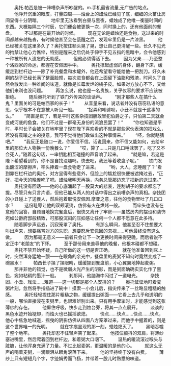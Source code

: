 　　奥托.帕西是被一阵嘈杂声所吵醒的。m.手机最省流量,无广告的站点。
　　他睁开沉重的眼皮，打量四周——烛台上的蜡烛已经见了底，细细的火苗让房间显得十分阴暗。
　　地牢里无法看到白昼与黑夜，蜡烛成了他唯一衡量时间的东西。大概每隔三个时辰，它们便会被更换一次，同时换上的，还有他面前的餐盘。
　　不过那是在最开始的时候。
　　现在无论是蜡烛还是食物，送过来的时间都越来越拖沓，有时候他甚至会在饿醒之后，发现牢里仍是一片漆黑。
　　他已经被关在这里多久了？奥托按住额头晃了晃，想让自己更清醒一些。长久不见光的拘禁让他心力憔悴，特别是醒来之后仍处于伸手不见五指的黑暗中，会令他感到一种被所有人遗忘的无助感。
　　但他必须得活下去。
　　因为父亲……乃至整个洛西家的命运，都握在安佩因手中。
　　奥托撑起虚弱的身体，翻身下床，缓缓走到栏杆边——除了补充餐盘和水罐外，他还希望看守能给他一把刮刀。好久未剃的胡子已经长满了整面脸颊，每次进食都会在上面留下油脂和残渣，时间久了自然会散发出一种难闻的味道，就像是长霉发烂的橘子皮。如果对方放心不下，交给他们来剃也没问题。
　　再怎么说，他也是一名贵族，关乎仪容的要求不应该被拒绝。
　　随后奥托听到了铁门外传来的谈话声。
　　“刚才那些人在搞什么鬼？里面关的可是帕西家的长子！”
　　从音量来看，说话者并没有窃窃私语的意思，似乎根本不在意被人听见一般。
　　“捉弄和嘲谑呗，小丑不就是干这事的么。”
　　“简直是疯了，若是平时这些杂技团胆敢冒犯伯爵之子，只怕第二天就会变成河底的鱼食。他们不过是一群毫无身份的流浪民罢了！”
　　“你也知道是平时，平时长子会被关在地牢里？现在陛下喜欢看的不就是那些家伙表演的把戏么，若没有晨曦之主的授意，我可不觉得他们敢做出这种事情来。”
　　“呸，你就瞎猜吧。”
　　“我反正是随口一说，你爱信不信。话说回来，你不信又能如何，去给牢里的那位大人物换一份晚餐么？”
　　“哎，算了……只是几口唾沫罢了，吃了又不会死人。”随着这句话，一串钥匙相互碰撞的声音响了起来。
　　“就是嘛，若这是陛下希望看到的，你不是自找没趣吗。快去吧，我还等着收盘子呢。”
　　铁门发出酸涩的摩擦声，牢头捧着一盘食物走了进来。
　　“哟，大人，您睡醒了？”看到靠在栏杆边的奥托，对方显得有些意外，但脸上的尴尬很快便被遮掩过去，“正好，把今天的晚餐吃了吧。蜡烛我明天再换，内务总管那边忘了把新的送过来。”
　　奥托没有回话——他的心底涌起了一股莫大的悲哀，连刮胡子的要求都忘了提。尽管只有只言片语，但他已能从两人的对话中得出之前嘈杂声的真相。杂技团的小丑碰上了送餐人，然后抱着取悦安佩因.摩亚之意，往他的食物里吐了几口口水？
　　这份耻辱让他的双颊滚烫，仿佛有火在烘烤一般。
　　而牢头也没有在意他的回答，自顾自地换完餐盘后，很快又离开了牢房——虽然房内的摆设和装饰宛如公爵府邸般精致，可那股沉闷的压抑感让任何一个人都不愿意在此多待。
　　随着脚步声远去，沉寂笼罩了奥托。
　　有那么瞬间，他甚至忍不住想要大叫出声来，想要痛骂对方的失职，想要怒斥安佩因的忽视……可他最终没有这么做。
　　因为那毫无意义——前者只会让下一次更换时间来得更晚，而后者说不定正中“老朋友”的下怀。
　　至于那份用来羞辱他的晚餐，他根本碰都不想碰。
　　奥托不禁开始怀疑，自己所做的这一切是否正确。
　　就在他准备回到床上时，突然浑身猛地一颤——在眼角的余光中，餐盘里的麦粥不知何时竟然变成了一碗黑水！
　　帕西长子揉了揉眼睛，缓缓挪到餐盘前，小心翼翼地捧起麦粥。
　　那并非他的错觉，也不是微弱火光产生的阴影，而是粥面确确实实化作了黑色，宛如粘稠的墨汁一般。
　　刹那间，他脑海中闪过了一道电光。
　　杂技团、小丑、戏法……难道——这一切都是那个人安排的？
　　奥托怔怔地盯着麦粥片刻，忽然将手指插进了碗中！摸索一小会儿后，指尖传来了一丝略显粗糙的触感。
　　奥托轻轻捏住那片粗糙之物，缓缓提出粥面——它看上去几乎和透明的一般，哪怕直接浸在麦粥里，也很难辨别出来。只有用手摩挲时，才能感觉到这张薄纱的存在。
　　他屏住呼吸，快步走到烛台旁，将其一点点展开。
　　淡淡的黑色水迹开始褪却，而烛火也已摇摇欲熄。
　　快点……快点……快点……快点，他心中焦急地喊道，摇曳的阴影仿佛从四面八方笼罩过来，而他手中握着的，则是这个世界唯一的光明。
　　就在字痕显现的那一刻，蜡烛熄灭了。
　　黑暗吞噬了整个地牢。
　　奥托却忍不住轻声笑了起来。
　　他按住颤抖的双肩，将薄纱塞进嘴里，然后爬着回到栏杆边，和着粥大口咽下。
　　温热的暖流滚过喉头与脏腑，让他浑身充满了力量。不过比起麦粥，更温暖的是他的心。
　　就这么无声的喝着麦粥，一滴眼泪从眼角滚落下来。
　　他的坚持终于没有白费。
　　薄纱上只有短短几个字，字迹娟秀而飞扬，并带着一股儿时熟悉的味道。